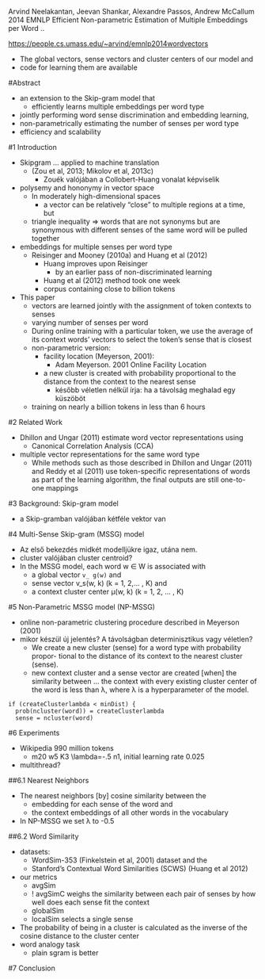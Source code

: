 Arvind Neelakantan, Jeevan Shankar, Alexandre Passos, Andrew McCallum
2014 EMNLP
Efficient Non-parametric Estimation of Multiple Embeddings per Word ..

https://people.cs.umass.edu/~arvind/emnlp2014wordvectors
* The global vectors, sense vectors and cluster centers of our model and 
* code for learning them are available

#Abstract

* an extension to the Skip-gram model that 
  * efficiently learns multiple embeddings per word type
* jointly performing word sense discrimination and embedding learning,
* non-parametrically estimating the number of senses per word type
* efficiency and scalability

#1 Introduction

* Skipgram ... applied to machine translation 
  * (Zou et al, 2013; Mikolov et al, 2013c)
    * Zouék valójában a Collobert-Huang vonalat képviselik
* polysemy and hononymy in vector space
  * In moderately high-dimensional spaces 
    * a vector can be relatively “close” to multiple regions at a time, but 
  * triangle inequality => words that are not synonyms but are synonymous with
    different senses of the same word will be pulled together
* embeddings for multiple senses per word type 
  * Reisinger and Mooney (2010a) and Huang et al (2012)
    * Huang improves upon Reisinger 
      * by an earlier pass of non-discriminated learning 
    * Huang et al (2012) method took one week
    * corpus containing close to billion tokens
* This paper
  * vectors are learned jointly with the assignment of token contexts to senses
  * varying number of senses per word
  * During online training with a particular token, we use the average of its
    context words’ vectors to select the token’s sense that is closest 
  * non-parametric version: 
    * facility location (Meyerson, 2001): 
      * Adam Meyerson. 2001 Online Facility Location
    * a new cluster is created with probability proportional to the distance
      from the context to the nearest sense
      * később véletlen nélkül írja: ha a távolság meghalad egy küszöböt
  * training on nearly a billion tokens in less than 6 hours

#2 Related Work

* Dhillon and Ungar (2011) estimate word vector representations using 
  * Canonical Correlation Analysis (CCA)
* multiple vector representations for the same word type
  * While methods such as those described in Dhillon and Ungar (2011) and Reddy
    et al (2011) use token-specific representations of words as part of the
    learning algorithm, the final outputs are still one-to-one mappings

#3 Background: Skip-gram model

* a Skip-gramban valójában kétféle vektor van

#4 Multi-Sense Skip-gram (MSSG) model

* Az első bekezdés midkét modelljükre igaz, utána nem. 
* cluster valójában cluster centroid?
* In the MSSG model, each word w ∈ W is associated with
  * a global vector `v_ g(w)` and 
  * sense vector v_s(w, k) (k = 1, 2,... , K) and 
  * a context cluster center μ(w, k) (k = 1, 2, ... , K)

#5 Non-Parametric MSSG model (NP-MSSG)

* online non-parametric clustering procedure described in Meyerson (2001)
* mikor készül új jelentés? A távolságban determinisztikus vagy véletlen?
  * We create a new cluster (sense) for a word type with probability propor-
    tional to the distance of its context to the nearest cluster (sense).
  * new context cluster and a sense vector are created [when] the similarity
    between ... the context with every existing cluster center of the word is
    less than λ, where λ is a hyperparameter of the model.

```
if (createClusterlambda < minDist) {
  prob(ncluster(word)) = createClusterlambda
  sense = ncluster(word) 
```

#6 Experiments

* Wikipedia 990 million tokens 
  * m20 w5 K3 \lambda=-.5 n1, initial learning rate 0.025
* multithread?

##6.1 Nearest Neighbors

* The nearest neighbors [by] cosine similarity between the 
  * embedding for each sense of the word and 
  * the context embeddings of all other words in the vocabulary
* In NP-MSSG we set λ to -0.5

##6.2 Word Similarity

* datasets: 
  * WordSim-353 (Finkelstein et al, 2001) dataset and the 
  * Stanford’s Contextual Word Similarities (SCWS) (Huang et al 2012)
* our metrics
  * avgSim
  * ! avgSimC weighs the similarity between each pair of senses by how well
    does each sense fit the context
  * globalSim
  * localSim selects a single sense
* The probability of being in a cluster is calculated as the inverse of the
  cosine distance to the cluster center
* word analogy task
  * plain sgram is better

#7 Conclusion
